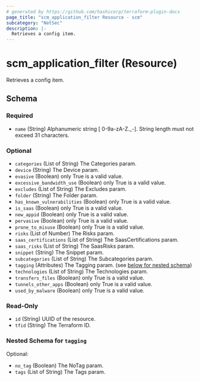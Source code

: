 ```yaml
---
# generated by https://github.com/hashicorp/terraform-plugin-docs
page_title: "scm_application_filter Resource - scm"
subcategory: "NetSec"
description: |-
  Retrieves a config item.
---
```


# scm_application_filter (Resource)

Retrieves a config item.



<!-- schema generated by tfplugindocs -->
## Schema

### Required

- `name` (String) Alphanumeric string [ 0-9a-zA-Z._-]. String length must not exceed 31 characters.

### Optional

- `categories` (List of String) The Categories param.
- `device` (String) The Device param.
- `evasive` (Boolean) only True is a valid value.
- `excessive_bandwidth_use` (Boolean) only True is a valid value.
- `excludes` (List of String) The Excludes param.
- `folder` (String) The Folder param.
- `has_known_vulnerabilities` (Boolean) only True is a valid value.
- `is_saas` (Boolean) only True is a valid value.
- `new_appid` (Boolean) only True is a valid value.
- `pervasive` (Boolean) only True is a valid value.
- `prone_to_misuse` (Boolean) only True is a valid value.
- `risks` (List of Number) The Risks param.
- `saas_certifications` (List of String) The SaasCertifications param.
- `saas_risks` (List of String) The SaasRisks param.
- `snippet` (String) The Snippet param.
- `subcategories` (List of String) The Subcategories param.
- `tagging` (Attributes) The Tagging param. (see [below for nested schema](#nestedatt--tagging))
- `technologies` (List of String) The Technologies param.
- `transfers_files` (Boolean) only True is a valid value.
- `tunnels_other_apps` (Boolean) only True is a valid value.
- `used_by_malware` (Boolean) only True is a valid value.

### Read-Only

- `id` (String) UUID of the resource.
- `tfid` (String) The Terraform ID.

<a id="nestedatt--tagging"></a>
### Nested Schema for `tagging`

Optional:

- `no_tag` (Boolean) The NoTag param.
- `tags` (List of String) The Tags param.
